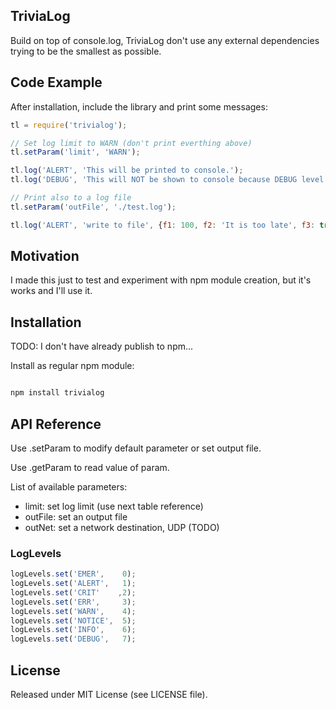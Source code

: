 ## TriviaLog

Build on top of console.log, TriviaLog don't use any external dependencies trying to be the smallest as possible.

## Code Example

After installation, include the library and print some messages:

```javascript
tl = require('trivialog');

// Set log limit to WARN (don't print everthing above)
tl.setParam('limit', 'WARN');

tl.log('ALERT', 'This will be printed to console.');
tl.log('DEBUG', 'This will NOT be shown to console because DEBUG level is above ALERT.');

// Print also to a log file
tl.setParam('outFile', './test.log');

tl.log('ALERT', 'write to file', {f1: 100, f2: 'It is too late', f3: true});

```

## Motivation

I made this just to test and experiment with npm module creation, but it's works and I'll use it.

## Installation

TODO: I don't have already publish to npm...

Install as regular npm module:

```sh

npm install trivialog

```

## API Reference

Use .setParam to modify default parameter or set output file.

Use .getParam to read value of param.

List of available parameters:
* limit: set log limit (use next table reference)
* outFile: set an output file
* outNet: set a network destination, UDP (TODO)

### LogLevels
````javascript
logLevels.set('EMER',    0);
logLevels.set('ALERT',   1);
logLevels.set('CRIT'    ,2);
logLevels.set('ERR',     3);
logLevels.set('WARN',    4);
logLevels.set('NOTICE',  5);
logLevels.set('INFO',    6);
logLevels.set('DEBUG',   7);
````

## License

Released under MIT License (see LICENSE file).
